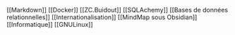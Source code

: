 [[Markdown]]
[[Docker]]
[[ZC.Buidout]]
[[SQLAchemy]]
[[Bases de données relationnelles]]
[[Internationalisation]]
[[MindMap sous Obsidian]]
[[Informatique]]
[[GNULinux]]